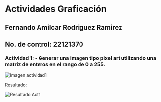 # Actividades Graficación
## Fernando Amilcar Rodriguez Ramirez
## No. de control: 22121370

### Actividad 1: - Generar una imagen tipo pixel art utilizando una matriz de enteros en el rango de 0 a 255.
![Imagen actividad1](C:\Users\amilc\Desktop\Act1.png)

Resultado:

![Resultado Act1](C:\Users\amilc\Desktop\resAct1.png)